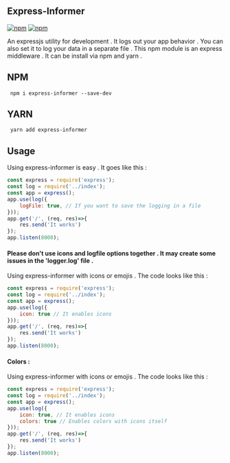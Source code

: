 ## Express-Informer
[![npm](https://img.shields.io/npm/v/npm.svg)]() [![npm](https://img.shields.io/npm/l/express.svg)]()

An expressjs utility for development . It logs out your app behavior . You can also set it to log your data in a separate file . This npm module is an express middleware . It can be install via npm and yarn .

## NPM
<code> npm i express-informer --save-dev </code>

## YARN
<code> yarn add express-informer </code>

## Usage

Using express-informer is easy . It goes like this :
```javascript
const express = require('express');
const log = require('../index');
const app = express();
app.use(log({
    logFile: true, // If you want to save the logging in a file
}));
app.get('/', (req, res)=>{
    res.send('It works')
});
app.listen(8000);
```
#### Please don't use icons and logfile options together . It may create some issues in the 'logger.log' file .
Using express-informer with icons or emojis . The code looks like this :
```javascript
const express = require('express');
const log = require('../index');
const app = express();
app.use(log({
    icon: true // It enables icons
}));
app.get('/', (req, res)=>{
    res.send('It works')
});
app.listen(8000);
```
#### Colors :
Using express-informer with icons or emojis . The code looks like this :
```javascript
const express = require('express');
const log = require('../index');
const app = express();
app.use(log({
    icon: true, // It enables icons
    colors: true // Enables colors with icons itself
}));
app.get('/', (req, res)=>{
    res.send('It works')
});
app.listen(8000);
```
